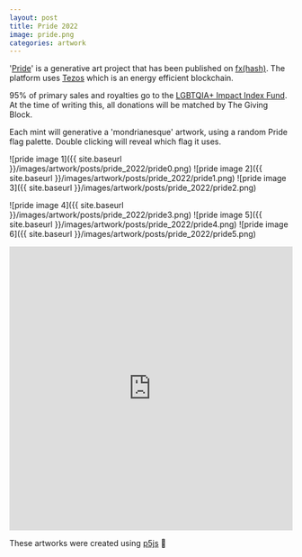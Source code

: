 ```yaml
---
layout: post
title: Pride 2022
image: pride.png
categories: artwork
---
```


'[Pride](https://www.fxhash.xyz/generative/14741)' is a generative art project that has been published on [fx(hash)](https://www.fxhash.xyz/doc/fxhash/overview). The platform uses [Tezos](https://tezos.com/carbon/) which is an energy efficient blockchain.

95% of primary sales and royalties go to the [LGBTQIA+ Impact Index Fund](https://thegivingblock.com/impact-index-funds/lgbtqia/).
At the time of writing this, all donations will be matched by The Giving Block.

Each mint will generative a 'mondrianesque' artwork, using a random Pride flag palette. Double clicking will reveal which flag it uses.

![pride image 1]({{ site.baseurl }}/images/artwork/posts/pride_2022/pride0.png)
![pride image 2]({{ site.baseurl }}/images/artwork/posts/pride_2022/pride1.png)
![pride image 3]({{ site.baseurl }}/images/artwork/posts/pride_2022/pride2.png)

![pride image 4]({{ site.baseurl }}/images/artwork/posts/pride_2022/pride3.png)
![pride image 5]({{ site.baseurl }}/images/artwork/posts/pride_2022/pride4.png)
![pride image 6]({{ site.baseurl }}/images/artwork/posts/pride_2022/pride5.png)

<div style="padding:100% 0 0 0;position:relative;"><iframe src="https://player.vimeo.com/video/720814510?h=779723abe9&loop=1&color=ff9933&title=0&byline=0&portrait=0" style="position:absolute;top:0;left:0;width:100%;height:100%;" frameborder="0" allow="autoplay; fullscreen; picture-in-picture" allowfullscreen></iframe></div><script src="https://player.vimeo.com/api/player.js"></script>

These artworks were created using [p5js](https://p5js.org) 💖